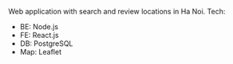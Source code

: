 Web application with search and review locations in Ha Noi. 
Tech: 
- BE: Node.js
- FE: React.js
- DB: PostgreSQL
- Map: Leaflet
